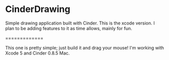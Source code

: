 CinderDrawing
=============

Simple drawing application built with Cinder. This is the xcode version. I plan to be adding features to it as time allows, mainly for fun. 

=============

This one is pretty simple; just build it and drag your mouse! I'm working with Xcode 5 and Cinder 0.8.5 Mac. 
